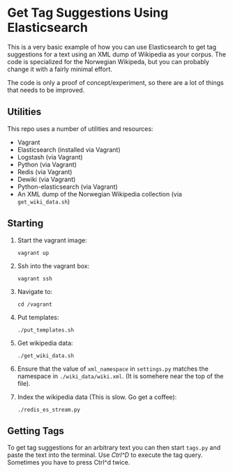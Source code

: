Get Tag Suggestions Using Elasticsearch
=============

This is a very basic example of how you can use Elasticsearch to get tag
suggestions for a text using an XML dump of Wikipedia as your corpus. The code
is specialized for the Norwegian Wikipeda, but you can probably change it with
a fairly minimal effort. 

The code is only a proof of concept/experiment, so there are a lot of things
that needs to be improved.


Utilities
-----------
This repo uses a number of utilities and resources:

 - Vagrant
 - Elasticsearch (installed via Vagrant)
 - Logstash (via Vagrant)
 - Python (via Vagrant)
 - Redis (via Vagrant)
 - Dewiki (via Vagrant)
 - Python-elasticsearch (via Vagrant)
 - An XML dump of the Norwegian Wikipedia collection (via ``get_wiki_data.sh``)


Starting
-----------
1. Start the vagrant image:
    ```
    vagrant up
    ```

2. Ssh into the vagrant box:
    ```
    vagrant ssh
    ```

3. Navigate to:
    ```
    cd /vagrant
    ```

4. Put templates:
    ```
    ./put_templates.sh
    ```

4. Get wikipedia data:
    ```
    ./get_wiki_data.sh
    ```

5. Ensure that the value of ``xml_namespace`` in ``settings.py`` matches the
   namespace in ``./wiki_data/wiki.xml``. (It is somehere near the top of the
   file).

6. Index the wikipedia data (This is slow. Go get a coffee):
    ```
    ./redis_es_stream.py
    ```

Getting Tags
-----------
To get tag suggestions for an arbitrary text you can then start ``tags.py`` and
paste the text into the terminal. Use *Ctrl^D* to execute the tag query.
Sometimes you have to press Ctrl^d twice.

